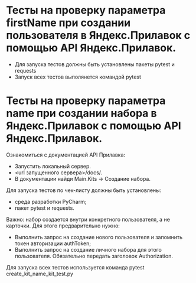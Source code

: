 ﻿# Тесты на проверку параметра firstName при создании пользователя в Яндекс.Прилавок с помощью API Яндекс.Прилавок.
- Для запуска тестов должны быть установлены пакеты pytest и requests
- Запуск всех тестов выполянется командой pytest
# Тесты на проверку параметра name при создании набора в Яндекс.Прилавок с помощью API Яндекс.Прилавок.
Ознакомиться с документацией API Прилавка: 
- Запустить локальный сервер. 
- <url запущенного сервера>/docs/. 
- В документации найди Main.Kits → Создание набора. 

Для запуска тестов по чек-листу должны быть установлены:
- среда разработки PyCharm;
- пакет pytest и requests.

Важно: набор создается внутри конкретного пользователя, а не карточки. 
Для этого предварительно нужно: 
- Выполнить запрос на создание нового пользователя и запомнить токен авторизации authToken;
- Выполнить запрос на создание личного набора для этого пользователя. Обязательно передать заголовок Authorization.

Для запуска всех тестов используется команда pytest create_kit_name_kit_test.py
